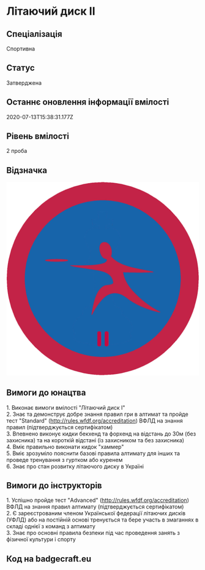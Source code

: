 # Літаючий диск ІІ

## Спеціалізація

Спортивна

## Статус

Затверджена

## Останнє оновлення інформації вмілості

2020-07-13T15:38:31.177Z

## Рівень вмілості

2 проба

## Відзначка

![Відзначка](../images/Litaiuchyi_dysk_II/_____________2.jpg)

## Вимоги до юнацтва

<div>1. Виконає вимоги вмілості "Літаючий диск І"<br></div><div>2. Знає та демонструє добре знання правил гри в алтимат та пройде тест "Standard" (<a target="_blank" rel="nofollow" href="http://rules.wfdf.org/accreditation">http://rules.wfdf.org/accreditation</a>) ВФЛД на знання правил (підтверджується сертифікатом)</div><div>3. Впевнено виконує кидки бекхенд та форхенд на відстань до 30м (без захисника) та на короткій відстані (із захисником та без захисника)</div><div>4. Вміє правильно виконати кидок "хаммер"</div><div>5. Вміє зрозуміло пояснити базові правила алтимату для інших та проведе тренування з гуртком або куренем</div><div>6. Знає про стан розвитку літаючого диску в Україні</div>

## Вимоги до інструкторів

<div>1. Успішно пройде тест "Advanced" (<a target="_blank" rel="nofollow" href="http://rules.wfdf.org/accreditation">http://rules.wfdf.org/accreditation</a>) ВФЛД на знання правил алтимату (підтверджується сертифікатом)</div><div>2. Є зареєстрованим членом Української федерації літаючих дисків (УФЛД) або на постійній основі тренується та бере участь в змаганнях в складі однієї з команд з алтимату</div><div>3. Знає про основні правила безпеки під час проведення занять з фізичної культури і спорту</div>

## Код на badgecraft.eu

